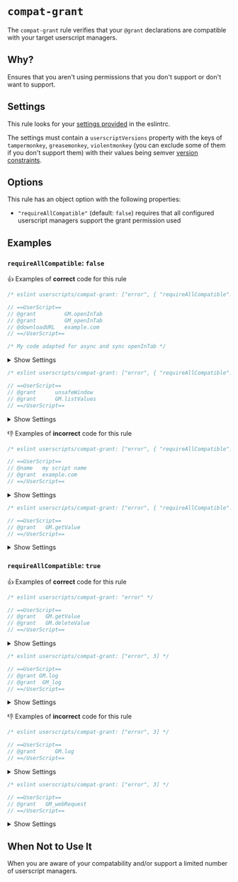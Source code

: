 # `compat-grant`

The `compat-grant` rule verifies that your `@grant` declarations are compatible
with your target userscript managers.

## Why?

Ensures that you aren't using permissions that you don't support or don't want
to support.

## Settings

This rule looks for your [settings provided](https://eslint.org/docs/user-guide/configuring/configuration-files#adding-shared-settings)
in the eslintrc.

The settings must contain a `userscriptVersions` property with the keys of `tampermonkey`,
`greasemonkey`, `violentmonkey` (you can exclude some of them if you don't
support them) with their values being semver [version constraints](https://github.com/npm/node-semver#ranges).

## Options

This rule has an object option with the following properties:

- `"requireAllCompatible"` (default: `false`) requires that all configured
  userscript managers support the grant permission used

## Examples

### `requireAllCompatible`: `false`

👍 Examples of **correct** code for this rule

```js
/* eslint userscripts/compat-grant: ["error", { "requireAllCompatible": false }] */

// ==UserScript==
// @grant         GM.openInTab
// @grant         GM_openInTab
// @downloadURL   example.com
// ==/UserScript==

/* My code adapted for async and sync openInTab */
```

<details>
  <summary>Show Settings</summary>

```json
{
  "userscriptVersions": {
    "tampermonkey": ">3 <4",
    "greasemonkey": ">4"
  }
}
```

</details>

```js
/* eslint userscripts/compat-grant: ["error", { "requireAllCompatible": false }] */

// ==UserScript==
// @grant      unsafeWindow
// @grant      GM.listValues
// ==/UserScript==
```

<details>
  <summary>Show Settings</summary>

```json
{
  "userscriptVersions": {
    "tampermonkey": ">3 <4",
    "greasemonkey": ">4"
  }
}
```

</details>

👎︎ Examples of **incorrect** code for this rule

```js
/* eslint userscripts/compat-grant: ["error", { "requireAllCompatible": false }] */

// ==UserScript==
// @name   my script name
// @grant  example.com
// ==/UserScript==
```

<details>
  <summary>Show Settings</summary>

```json
{
  "userscriptVersions": {
    "tampermonkey": ">3 <4",
    "greasemonkey": ">4"
  }
}
```

</details>

```js
/* eslint userscripts/compat-grant: ["error", { "requireAllCompatible": false }] */

// ==UserScript==
// @grant   GM.getValue
// ==/UserScript==
```

<details>
  <summary>Show Settings</summary>

```jsonc
{
  "userscriptVersions": {
    "tampermonkey": "<4" // GM.* is only supported 4.5 and above for tampermonkey
  }
}
```

</details>

### `requireAllCompatible`: `true`

👍 Examples of **correct** code for this rule

```js
/* eslint userscripts/compat-grant: "error" */

// ==UserScript==
// @grant   GM.getValue
// @grant   GM.deleteValue
// ==/UserScript==
```

<details>
  <summary>Show Settings</summary>

```jsonc
{
  "userscriptVersions": {
    "tampermonkey": ">4.5",
    "violentmonkey": "*",
    "greasemonkey": ">=4.1"
  }
}
```

</details>

```js
/* eslint userscripts/compat-grant: ["error", 3] */

// ==UserScript==
// @grant GM.log
// @grant  GM_log
// ==/UserScript==
```

<details>
  <summary>Show Settings</summary>

```jsonc
{
  "userscriptVersions": {
    "tampermonkey": ">4.5",
    "violentmonkey": "*",
    "greasemonkey": ">=4.1"
  }
}
```

</details>

👎︎ Examples of **incorrect** code for this rule

```js
/* eslint userscripts/compat-grant: ["error", 3] */

// ==UserScript==
// @grant      GM.log
// ==/UserScript==
```

<details>
  <summary>Show Settings</summary>

```jsonc
{
  "userscriptVersions": {
    "tampermonkey": ">4.5",
    "violentmonkey": "<=2.13.0", // As of 2.13.0, GM.log is not supported
    "greasemonkey": ">=4.1"
  }
}
```

</details>

```js
/* eslint userscripts/compat-grant: ["error", 3] */

// ==UserScript==
// @grant   GM_webRequest
// ==/UserScript==
```

<details>
  <summary>Show Settings</summary>

```jsonc
{
  "userscriptVersions": {
    "tampermonkey": ">4.5", // GM_webRequest is TamperMonkey specific
    "violentmonkey": "<=2.13.0",
    "greasemonkey": ">=4.1"
  }
}
```

</details>

## When Not to Use It

When you are aware of your compatability and/or support a limited number of
userscript managers.
